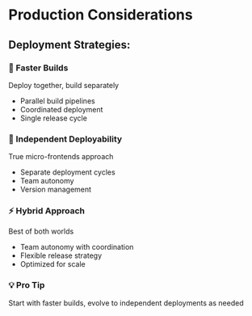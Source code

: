 ---
---

# Production Considerations

<div class="mt-8">
<h2>Deployment Strategies:</h2>

<div class="grid grid-cols-2 gap-4 mt-6">
  <div v-click class="p-4 border rounded">
    <h3>🚀 Faster Builds</h3>
    <p>Deploy together, build separately</p>
    <ul>
      <li>Parallel build pipelines</li>
      <li>Coordinated deployment</li>
      <li>Single release cycle</li>
    </ul>
  </div>

  <div v-click class="p-4 border rounded">
    <h3>🔄 Independent Deployability</h3>
    <p>True micro-frontends approach</p>
    <ul>
      <li>Separate deployment cycles</li>
      <li>Team autonomy</li>
      <li>Version management</li>
    </ul>
  </div>
</div>

<div v-click class="mt-8 p-4 bg-blue-100 dark:bg-blue-900 rounded">
  <h3>⚡ Hybrid Approach</h3>
  <p>Best of both worlds</p>
  <ul>
    <li>Team autonomy with coordination</li>
    <li>Flexible release strategy</li>
    <li>Optimized for scale</li>
  </ul>
</div>

<div v-click class="mt-8 p-4 bg-green-100 dark:bg-green-900 rounded">
  <h3>💡 Pro Tip</h3>
  <p>Start with faster builds, evolve to independent deployments as needed</p>
</div>
</div>